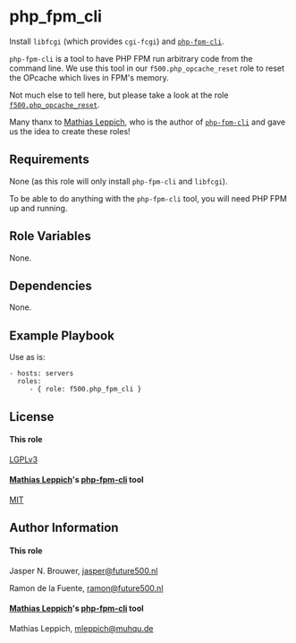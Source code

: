 php\_fpm\_cli
=============

Install `libfcgi` (which provides `cgi-fcgi`) and [`php-fpm-cli`][3].

`php-fpm-cli` is a tool to have PHP FPM run arbitrary code from the command line.
We use this tool in our `f500.php_opcache_reset` role to reset the OPcache which lives in FPM's memory.

Not much else to tell here, but please take a look at the role [`f500.php_opcache_reset`][1].

Many thanx to [Mathias Leppich][2], who is the author of [`php-fpm-cli`][3] and gave us the idea to create these roles!


Requirements
------------

None (as this role will only install `php-fpm-cli` and `libfcgi`).

To be able to do anything with the `php-fpm-cli` tool, you will need PHP FPM up and running.


Role Variables
--------------

None.


Dependencies
------------

None.


Example Playbook
----------------

Use as is:

    - hosts: servers
      roles:
         - { role: f500.php_fpm_cli }


License
-------

#### This role

[LGPLv3][5]

#### [Mathias Leppich][2]'s [php-fpm-cli][3] tool

[MIT][3]


Author Information
------------------

#### This role

Jasper N. Brouwer, jasper@future500.nl

Ramon de la Fuente, ramon@future500.nl


#### [Mathias Leppich][2]'s [php-fpm-cli][3] tool

Mathias Leppich, mleppich@muhqu.de

[1]: https://galaxy.ansible.com/list#/roles/1146
[2]: https://github.com/muhqu
[3]: https://gist.github.com/muhqu/91497df3a110f594b992
[4]: http://php.net/manual/en/book.fpm.php
[5]: https://github.com/f500/ansible-php_fpm_cli/blob/master/COPYING.LESSER

